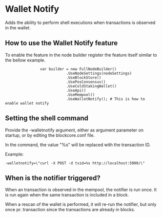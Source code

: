 # Wallet Notify

Adds the ability to perform shell executions when transactions is observed in the wallet.

## How to use the Wallet Notify feature

To enable the feature in the node builder register the feature itself similar to the bellow example.

```
                var builder = new FullNodeBuilder()
                            .UseNodeSettings(nodeSettings)
                            .UseBlockStore()
                            .UsePosConsensus()
                            .UseColdStakingWallet()
                            .UseApi()
                            .UseMempool()
                            .UseWalletNotify(); # This is how to enable wallet notify
```

## Setting the shell command

Provide the -walletnotify argument, either as argument parameter on startup, or by editing the blockcore.conf file.

In the command, the value "%s" will be replaced with the transaction ID.

Example:

```
-walletnotify=\"curl -X POST -d txid=%s http://localhost:5000/\"
```

## When is the notifier triggered?

When an transaction is observed in the mempool, the notifier is run once. It is run again when the same transaction is included in a block.

When a rescan of the wallet is performed, it will re-run the notifier, but only once pr. transaction since the transactions are already in blocks.
